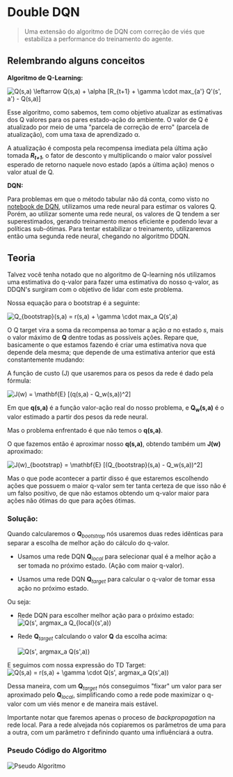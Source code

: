 # Double DQN
> Uma extensão do algoritmo de DQN com correção de viés que estabiliza a performance do treinamento do agente.


## Relembrando alguns conceitos

**Algoritmo de Q-Learning:** 

<img src="https://latex.codecogs.com/svg.latex?Q(s,a)&space;\leftarrow&space;Q(s,a)&space;&plus;&space;\alpha&space;[R_{t+1}&space;&plus;&space;\gamma&space;\cdot&space;max_{a'}&space;Q'(s',&space;a')&space;-&space;Q(s,a)]" title="Q(s,a) \leftarrow Q(s,a) + \alpha [R_{t+1} + \gamma \cdot max_{a'} Q'(s', a') - Q(s,a)]" />

Esse algoritmo, como sabemos, tem como objetivo atualizar as estimativas dos Q valores para os pares estado-ação do ambiente. O valor de Q é atualizado por meio de uma "parcela de correção de erro" (parcela de atualização), com uma taxa de aprendizado α.

A atualização é composta pela recompensa imediata pela última ação tomada ***R<sub>t+1<sub>***, o fator de desconto γ multiplicando o maior valor possível esperado de retorno naquele novo estado (após a última ação) menos o valor atual de Q.

**DQN:**

Para problemas em que o método tabular não dá conta, como visto no [notebook de DQN](../Deep%20Q-Network), utilizamos uma rede neural para estimar os valores Q. Porém, ao utilizar somente uma rede neural, os valores de Q tendem a ser superestimados, gerando treinamento menos eficiente e podendo levar a políticas sub-ótimas. Para tentar estabilizar o treinamento, utilizaremos então uma segunda rede neural, chegando no algoritmo DDQN.

## Teoria
Talvez você tenha notado que no algoritmo de Q-learning nós utilizamos uma estimativa do q-valor para fazer uma estimativa do nosso q-valor, as DDQN's surgiram com o objetivo de lidar com este problema.

Nossa equação para o bootstrap é a seguinte:

<img src="https://latex.codecogs.com/svg.latex?Q_{bootstrap}(s,a)&space;=&space;R_{t+1}&space;&plus;&space;\gamma&space;\cdot&space;max_a&space;Q(s',a)" title="Q_{bootstrap}(s,a) = r(s,a) + \gamma \cdot max_a Q(s',a)" />

O Q target vira a soma da recompensa ao tomar a ação *a* no estado *s*, mais o valor máximo de **Q** dentre todas as possíveis ações. Repare que, basicamente o que estamos fazendo é criar uma estimativa nova que depende dela mesma; que depende de uma estimativa anterior que está constantemente mudando:

A função de custo (J) que usaremos para os pesos da rede é dado pela fórmula:

<img src="https://latex.codecogs.com/svg.latex?J(w)&space;=&space;\mathbf{E}&space;[(q(s,a)&space;-&space;Q_w(s,a))^2]" title="J(w) = \mathbf{E} [(q(s,a) - Q_w(s,a))^2]" />

Em que **q(s,a)** é a função valor-ação real do nosso problema, e **Q<sub>w</sub>(s,a)** é o valor estimado a partir dos pesos da rede neural.

Mas o problema enfrentado é que não temos o **q(s,a)**.

O que fazemos então é aproximar nosso **q(s,a)**, obtendo também um **J(w)** aproximado:

<img src="https://latex.codecogs.com/svg.latex?J(w)_{bootstrap}&space;=&space;\mathbf{E}&space;[(Q_{bootstrap}(s,a)&space;-&space;Q_w(s,a))^2]" title="J(w)_{bootstrap} = \mathbf{E} [(Q_{bootstrap}(s,a) - Q_w(s,a))^2]" />

Mas o que pode acontecer a partir disso é que estaremos escolhendo ações que possuem o maior q-valor sem ter tanta certeza de que isso não é um falso positivo, de que não estamos obtendo um q-valor maior para ações não ótimas do que para ações ótimas.

### Solução:

Quando calcularemos o **Q**<sub>*bootstrap*</sub> nós usaremos duas redes idênticas para separar a escolha de melhor ação do cálculo do q-valor. 

  - Usamos uma rede DQN **Q**<sub>*local*</sub> para selecionar qual é a melhor ação a ser tomada no próximo estado. (Ação com maior q-valor).

  -  Usamos uma rede DQN **Q**<sub>*target*</sub> para calcular o q-valor de tomar essa ação no próximo estado.

Ou seja:

  - Rede DQN para escolher melhor ação para o próximo estado:  
    <img src="https://latex.codecogs.com/svg.latex? argmax_a(&space;Q_{local}(s',a))" title="Q(s', argmax_a Q_{local}(s',a))" />

  - Rede **Q**<sub>*target*</sub> calculando o valor **Q**  da escolha acima:
  
    <img src="https://latex.codecogs.com/svg.latex?Q_{target}(s',&space;argmax_a(&space;Q_{local}(s',a)))" title="Q(s', argmax_a Q(s',a))" />


  E seguimos com nossa expressão do TD Target:
  <img src="https://latex.codecogs.com/svg.latex?Q_{local}(s,a)&space;=&space;R_{t+1}&space;&plus;&space;\gamma&space;\cdot&space;Q_{target}(s',&space;argmax_a(&space;Q_{local}(s',a)))" title="Q(s,a) = r(s,a) + \gamma \cdot Q(s', argmax_a Q(s',a))" />

Dessa maneira, com um **Q**<sub>*target*</sub> nós conseguimos "fixar" um valor para ser aproximado pelo **Q**<sub>*local*</sub>, simplificando como a rede pode maximizar o q-valor com um viés menor e de maneira mais estável.

Importante notar que faremos apenas o proceso de *backpropagation* na rede local. Para a rede alvejada nós copiaremos os parâmetros de uma para a outra, com um parâmetro *&tau;* definindo quanto uma influênciará a outra.


### Pseudo Código do Algoritmo

![Pseudo Algoritmo](imgs/algoritmo.svg)